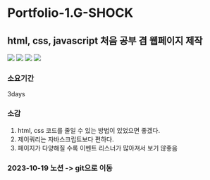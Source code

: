 # Portfolio-1.G-SHOCK

## html, css, javascript 처음 공부 겸 웹페이지 제작

<div>
  <img src="https://img.shields.io/badge/HTML5-E34F26?style=flat-square&logo=html5&logoColor=white"/>
  <img src="https://img.shields.io/badge/CSS3-1572B6?style=flat-square&logo=css3&logoColor=white"/>
  <img src="https://img.shields.io/badge/JavaScript-F7DF1E?style=flat-square&logo=javascript&logoColor=black"/>
  <img src="https://img.shields.io/badge/jQuery-0769AD?style=flat-square&logo=jQuery&logoColor=white"/>
</div>

### 소요기간
3days

### 소감
1. html, css 코드를 줄일 수 있는 방법이 있었으면 좋겠다.
2. 제이쿼리는 자바스크립트보다 편하다.
3. 페이지가 다양해질 수록 이벤트 리스너가 많아져서 보기 않좋음

### 2023-10-19 노션 -> git으로 이동
